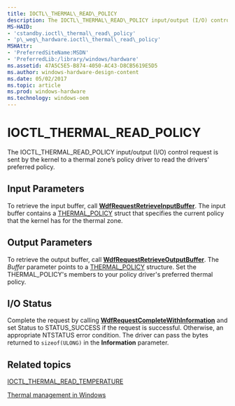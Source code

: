```yaml
---
title: IOCTL\_THERMAL\_READ\_POLICY
description: The IOCTL\_THERMAL\_READ\_POLICY input/output (I/O) control request is sent by the kernel to a thermal zone’s policy driver to read the drivers' preferred policy.
MS-HAID:
- 'cstandby.ioctl\_thermal\_read\_policy'
- 'p\_weg\_hardware.ioctl\_thermal\_read\_policy'
MSHAttr:
- 'PreferredSiteName:MSDN'
- 'PreferredLib:/library/windows/hardware'
ms.assetid: 47A5C5E5-B874-4050-AC43-D8CB5619E5D5
ms.author: windows-hardware-design-content
ms.date: 05/02/2017
ms.topic: article
ms.prod: windows-hardware
ms.technology: windows-oem
---
```


# IOCTL\_THERMAL\_READ\_POLICY


The IOCTL\_THERMAL\_READ\_POLICY input/output (I/O) control request is sent by the kernel to a thermal zone’s policy driver to read the drivers' preferred policy.

## <a href="" id="input-parameters-"></a>Input Parameters


To retrieve the input buffer, call [**WdfRequestRetrieveInputBuffer**](https://msdn.microsoft.com/library/windows/hardware/ff550014). The input buffer contains a [THERMAL\_POLICY](thermal-wait-read.md) struct that specifies the current policy that the kernel has for the thermal zone.

## Output Parameters


To retrieve the output buffer, call [**WdfRequestRetrieveOutputBuffer**](https://msdn.microsoft.com/library/windows/hardware/ff550018). The *Buffer* parameter points to a [THERMAL\_POLICY](thermal-wait-read.md) structure. Set the THERMAL\_POLICY's members to your policy driver's preferred thermal policy.

## I/O Status


Complete the request by calling [**WdfRequestCompleteWithInformation**](https://msdn.microsoft.com/library/windows/hardware/ff549948) and set Status to STATUS\_SUCCESS if the request is successful. Otherwise, an appropriate NTSTATUS error condition. The driver can pass the bytes returned to `sizeof(ULONG)` in the **Information** parameter.

## Related topics


[IOCTL\_THERMAL\_READ\_TEMPERATURE](ioctl-thermal-read-temperature.md)

[Thermal management in Windows](thermal-management-in-windows.md)

 

 








